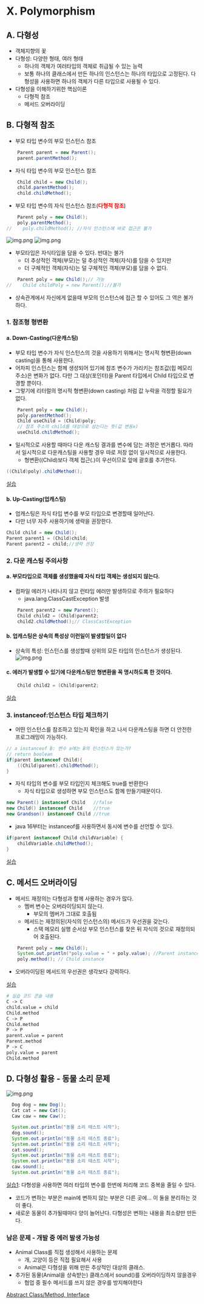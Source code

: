 # X. Polymorphism
## A. 다형성
- 객체지향의 꽃
- 다형성: 다양한 형태, 여러 형태
  - 하나의 객체가 여러타입의 객체로 취급될 수 있는 능력
  - 보통 하나의 클래스에서 만든 하나의 인스턴스는 하나의 타입으로 고정된다. 다형성을 사용하면 하나의 객체가 다른 타입으로 사용될 수 있다.  
- 다형성을 이해하기위한 핵심이론
  - 다형적 참조
  - 메서드 오버라이딩
## B. 다형적 참조
- 부모 타입 변수의 부모 인스턴스 참조
```java
    Parent parent = new Parent();
    parent.parentMethod();
```
- 자식 타입 변수의 부모 인스턴스 참조
```java
    Child child = new Child();
    child.parentMethod();
    child.childMethod();
```
- 부모 타입 변수의 자식 인스턴스 참조(<b style="color:red">다형적 참조</b>)
```java
    Parent poly = new Child();
    poly.parentMethod();
//    poly.childMethod(); //자식 인스턴스에 바로 접근은 불가
```
![img.png](../img/beginner~basic/polymorphism_instance1.png)
![img.png](../img/beginner~basic/polymorphism_instance2.png)
- 부모타입은 자식타입을 담을 수 있다. 반대는 불가
  - 더 추상적인 객체(부모)는 덜 추상적인 객체(자식)를 담을 수 있지만 
  - 더 구체적인 객체(자식)는 덜 구체적인 객체(부모)를 담을 수 없다. 
```java
    Parent poly = new Child();// 가능
//    Child childPoly = new Parent();//불가
```
- 상속관계에서 자신에게 없을때 부모의 인스턴스에 접근 할 수 있어도 그 역은 불가하다. 
### 1. 참조형 형변환
#### a. Down-Casting(다운캐스팅)
-  부모 타입 변수가 자식 인스턴스의 것을 사용하기 위해서는 명시적 형변환(down casting)을 통해 사용한다. 
  - 어차피 인스턴스는 함께 생성되어 있기에 참조 변수가 가리키는 참조값(힙 메모리 주소)은 변화가 없다. 다만 그 대상(포인터)을 Parent 타입에서 Child 타입으로 변경할 뿐이다.
  - 그렇기에 리터럴의 명시적 형변환(down casting) 처럼 값 누락을 걱정할 필요가 없다. 
```java
    Parent poly = new Child();
    poly.parentMethod();
    Child useChild = (Child)poly;
    // 참조 주소의 child를 대상으로 삼는다는 뜻(값 변동x)
    useChild.childMethod();
```
- 일시적으로 사용할 때마다 다운 캐스팅 결과를 변수에 담는 과정은 번거롭다. 따라서 일시적으로 다운캐스팅을 사용할 경우 따로 저장 없이 일시적으로 사용한다.
  - 형변환((Child)보다 객체 접근(.)이 우선이므로 앞에 괄호를 추가한다.
```java
((Child)poly).childMethod();
```
[실습](../../src/step02_basic/chapter10_1_polymorphism/polymorphism1/PolymorphismMain.java)

#### b. Up-Casting(업캐스팅)
- 업캐스팅은 자식 타입 변수를 부모 타입으로 변경할때 일어난다. 
- 다만 너무 자주 사용하기에 생략을 권장한다. 
```java
Child child = new Child();
Parent parent1 = (Child)child;
Parent parent2 = child;//생략 권장

```

### 2. 다운 캐스팅 주의사항
#### a. 부모타입으로 객체를 생성했을때 자식 타입 객체는 생성되지 않는다. 
- 컴파일 에러가 나타나지 않고 런타임 에러만 발생하므로 주의가 필요하다
  - java.lang.ClassCastException 발생
```java
    Parent parent2 = new Parent();
    Child child2 = (Child)parent2;
    child2.childMethod();// ClassCastException
```
#### b. 업캐스팅은 상속의 특성상 이런일이 발생할일이 없다
- 상속의 특성: 인스턴스를 생성할때 상위의 모든 타입의 인스턴스가 생성된다. 
![img.png](../img/beginner~basic/polymorphism_upcasting.png)
#### c. 에러가 발생할 수 있기에 다운캐스팅만 형변환을 꼭 명시하도록 한 것이다. 
```java
    Child child2 = (Child)parent2;
```
[실습](../../src/step02_basic/chapter10_1_polymorphism/polymorphism2/PolymorphismMain.java)
### 3. instanceof:인스턴스 타입 체크하기
- 어떤 인스턴스를 참조하고 있는지 확인을 하고 나서 다운캐스팅을 하면 더 안전한 프로그래밍이 가능하다.
```java
// a instanceof B: 변수 a에는 B의 인스턴스가 있는가? 
// return boolean
if(parent instanceof Child){
    ((Child)parent).childMethod();
}
```
- 자식 타입의 변수를 부모 타입인지 체크해도 true를 반환한다
  - 자식 타입으로 생성하면 부모 인스턴스도 함께 만들기때문이다.
```java
new Parent() instanceof Child   //false
new Child() instanceof Child    //true
new Grandson() instanceof Child //true
```
- java 16부터는 instanceof를 사용하면서 동시에 변수를 선언할 수 있다. 
```java
if(parent instanceof Child childVariable) {
    childVariable.childMethod();
}
```
[실습](../../src/step02_basic/chapter10_1_polymorphism/polymorphism3/PolymorphismMain.java)

## C. 메서드 오버라이딩
- 메서드 재정의는 다형성과 함께 사용하는 경우가 많다. 
  - 멤버 변수는 오버라이딩되지 않는다. 
    - 부모의 멤버가 그대로 호출됨
  - 메서드는 재정의된(자식의 인스턴스의) 메서드가 우선권을 갖는다. 
    - 스택 메모리 실행 순서상 부모 인스턴스를 찾은 뒤 자식의 것으로 재정의되어 호출된다.
```java
    Parent poly = new Child();
    System.out.println("poly.value = " + poly.value); //Parent instance
    poly.method(); // Child instance
```
- 오버라이딩된 메서드의 우선권은 생각보다 강력하다.

[실습](../../src/step02_basic/chapter10_1_polymorphism/polymorphism4/PolymorphismMain.java)
```dockerfile
# 실습 코드 콘솔 내용
C -> C
child.value = child
Child.method
C -> P
Child.method
P -> P
parent.value = parent
Parent.method
P -> C
poly.value = parent
Child.method
```

## D. 다형성 활용 - 동물 소리 문제
![img.png](../img/beginner~basic/polymorphism_ex_animal.png)
```java
  Dog dog = new Dog();
  Cat cat = new Cat();
  Caw caw = new Caw();

  System.out.println("동물 소리 테스트 시작");
  dog.sound();
  System.out.println("동물 소리 테스트 종료");
  System.out.println("동물 소리 테스트 시작");
  cat.sound();
  System.out.println("동물 소리 테스트 종료");
  System.out.println("동물 소리 테스트 시작");
  caw.sound();
  System.out.println("동물 소리 테스트 종료");
```
[실습1](../../src/step02_basic/chapter10_1_polymorphism/ex/polimorph1Question/Main.java): 다형성을 사용하면 여러 타입의 변수를 한번에 처리해 코드 중복을 줄일 수 있다.
- 코드가 변하는 부분은 main에 변하지 않는 부분은 다른 곳에... 이 둘을 분리하는 것이 좋다. 
- 새로운 동물이 추가될때마다 양이 늘어난다. 다형성은 변하는 내용을 최소량만 만든다.

### 남은 문제 - 개발 중 에러 발생 가능성
- Animal Class를 직접 생성해서 사용하는 문제
  - 개, 고양이 등은 직접 필요해서 사용
  - Animal은 다형성을 위해 만든 추상적인 대상의 클래스. 
- 추가된 동물(Animal을 상속받는) 클래스에서 sound()를 오버라이딩하지 않을경우 
  - 협업 중 필수 메서드를 쓰지 않은 경우를 방지해야한다
  
[Abstract Class/Method, Interface](10-2Abstract.md)
